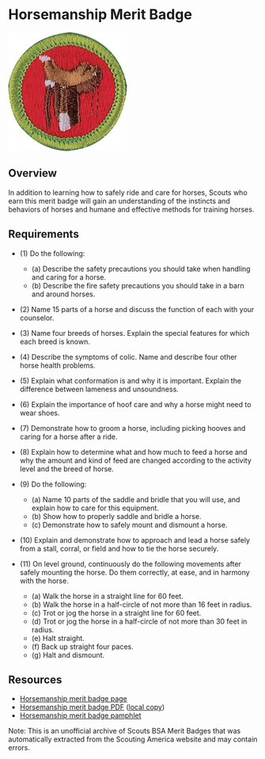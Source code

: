 

# Horsemanship Merit Badge

![Horsemanship Merit Badge](images/horsemanship-merit-badge.jpg)

## Overview



In addition to learning how to safely ride and care for horses, Scouts who earn this merit badge will gain an understanding of the instincts and behaviors of horses and humane and effective methods for training horses.

## Requirements

* (1) Do the following:
    * (a) Describe the safety precautions you should take when handling and caring for a horse.
    * (b) Describe the fire safety precautions you should take in a barn and around horses.


* (2) Name 15 parts of a horse and discuss the function of each with your counselor.
* (3) Name four breeds of horses. Explain the special features for which each breed is known.
* (4) Describe the symptoms of colic. Name and describe four other horse health problems.
* (5) Explain what conformation is and why it is important. Explain the difference between lameness and unsoundness.
* (6) Explain the importance of hoof care and why a horse might need to wear shoes.
* (7) Demonstrate how to groom a horse, including picking hooves and caring for a horse after a ride.
* (8) Explain how to determine what and how much to feed a horse and why the amount and kind of feed are changed according to the activity level and the breed of horse.
* (9) Do the following:
    * (a) Name 10 parts of the saddle and bridle that you will use, and explain how to care for this equipment.
    * (b) Show how to properly saddle and bridle a horse.
    * (c) Demonstrate how to safely mount and dismount a horse.


* (10) Explain and demonstrate how to approach and lead a horse safely from a stall, corral, or field and how to tie the horse securely.
* (11) On level ground, continuously do the following movements after safely mounting the horse. Do them correctly, at ease, and in harmony with the horse.
    * (a) Walk the horse in a straight line for 60 feet.
    * (b) Walk the horse in a half-circle of not more than 16 feet in radius.
    * (c) Trot or jog the horse in a straight line for 60 feet.
    * (d) Trot or jog the horse in a half-circle of not more than 30 feet in radius.
    * (e) Halt straight.
    * (f) Back up straight four paces.
    * (g) Halt and dismount.




## Resources

- [Horsemanship merit badge page](https://www.scouting.org/merit-badges/horsemanship/)
- [Horsemanship merit badge PDF](https://filestore.scouting.org/filestore/Merit_Badge_ReqandRes/Horsemanship.pdf) ([local copy](files/horsemanship-merit-badge.pdf))
- [Horsemanship merit badge pamphlet](https://www.scoutshop.org/bsa-horsemanship-merit-badge-pamphlet-661047.html)

Note: This is an unofficial archive of Scouts BSA Merit Badges that was automatically extracted from the Scouting America website and may contain errors.